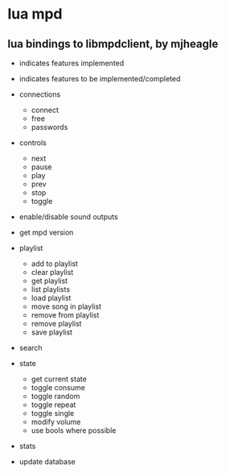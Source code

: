lua mpd
=======

lua bindings to libmpdclient, by mjheagle
-----------------------------------------

* indicates features implemented
- indicates features to be implemented/completed

- connections
    * connect
    * free
    - passwords
- controls
    * next
    - pause
    * play
    * prev
    * stop
    * toggle
- enable/disable sound outputs
- get mpd version
- playlist
    - add to playlist
    - clear playlist
    * get playlist
    - list playlists
    - load playlist
    - move song in playlist
    - remove from playlist
    - remove playlist
    - save playlist
- search
- state
    * get current state
    - toggle consume
    - toggle random
    - toggle repeat
    - toggle single
    * modify volume
    - use bools where possible
* stats
- update database
